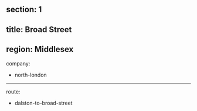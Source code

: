 section: 1
----
title: Broad Street
----
region: Middlesex
----
company:
- north-london
----
route:
- dalston-to-broad-street
